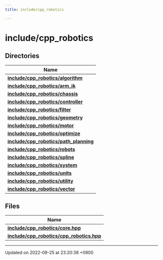 ```yaml
---
title: include/cpp_robotics

---
```


# include/cpp_robotics



## Directories

| Name           |
| -------------- |
| **[include/cpp_robotics/algorithm](/cpp_robotics/doxybook/Files/dir_c2aadae018d07499e272ef7425a31e4f/#dir-include/cpp-robotics/algorithm)**  |
| **[include/cpp_robotics/arm_ik](/cpp_robotics/doxybook/Files/dir_7e879dbdc5c9edf53cad9d774885e9a7/#dir-include/cpp-robotics/arm-ik)**  |
| **[include/cpp_robotics/chassis](/cpp_robotics/doxybook/Files/dir_bc9ad42d08f7b854efebf7d8aa67e9d1/#dir-include/cpp-robotics/chassis)**  |
| **[include/cpp_robotics/controller](/cpp_robotics/doxybook/Files/dir_5df22cf9cb50dfe3ed59678e8c651195/#dir-include/cpp-robotics/controller)**  |
| **[include/cpp_robotics/filter](/cpp_robotics/doxybook/Files/dir_d46e09745d41c5a7827c5b81f13e5fde/#dir-include/cpp-robotics/filter)**  |
| **[include/cpp_robotics/geometry](/cpp_robotics/doxybook/Files/dir_4247061a1141e797ef60959306008361/#dir-include/cpp-robotics/geometry)**  |
| **[include/cpp_robotics/motor](/cpp_robotics/doxybook/Files/dir_87a81676224789efbbd31189f8c15377/#dir-include/cpp-robotics/motor)**  |
| **[include/cpp_robotics/optimize](/cpp_robotics/doxybook/Files/dir_dbe6a3823a6e2aee897d3ebf7d75d548/#dir-include/cpp-robotics/optimize)**  |
| **[include/cpp_robotics/path_planning](/cpp_robotics/doxybook/Files/dir_b08c5c51b4051026c781f1fcc98ccd3c/#dir-include/cpp-robotics/path-planning)**  |
| **[include/cpp_robotics/robots](/cpp_robotics/doxybook/Files/dir_e2fc7d9ed626f8548eab23bbcbb5e5ec/#dir-include/cpp-robotics/robots)**  |
| **[include/cpp_robotics/spline](/cpp_robotics/doxybook/Files/dir_a64767b7a8f5bac6dff05874b8e7c36e/#dir-include/cpp-robotics/spline)**  |
| **[include/cpp_robotics/system](/cpp_robotics/doxybook/Files/dir_638b28e3ebdf4d55edeb748f267e8fbb/#dir-include/cpp-robotics/system)**  |
| **[include/cpp_robotics/units](/cpp_robotics/doxybook/Files/dir_48ee8a7d844e7fcc20daa8cf77f195e8/#dir-include/cpp-robotics/units)**  |
| **[include/cpp_robotics/utility](/cpp_robotics/doxybook/Files/dir_2ea8a390efb1067dce8bd4c72d5b1bee/#dir-include/cpp-robotics/utility)**  |
| **[include/cpp_robotics/vector](/cpp_robotics/doxybook/Files/dir_36b0cd5dd5e5d52e27c3e8401d5f16d3/#dir-include/cpp-robotics/vector)**  |

## Files

| Name           |
| -------------- |
| **[include/cpp_robotics/core.hpp](/cpp_robotics/doxybook/Files/core_8hpp/#file-core.hpp)**  |
| **[include/cpp_robotics/cpp_robotics.hpp](/cpp_robotics/doxybook/Files/cpp__robotics_8hpp/#file-cpp-robotics.hpp)**  |






-------------------------------

Updated on 2022-09-25 at 23:20:38 +0900
